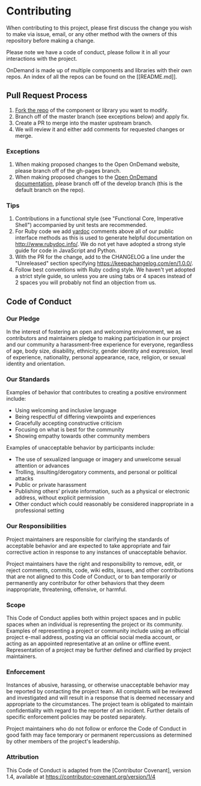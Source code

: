 # Contributing

When contributing to this project, please first discuss the change you wish
to make via issue, email, or any other method with the owners of this
repository before making a change.

Please note we have a code of conduct, please follow it in all your
interactions with the project.

OnDemand is made up of multiple components and libraries with their own repos.
An index of all the repos can be found on the [[README.md]].

## Pull Request Process

1. [Fork the repo](https://help.github.com/articles/fork-a-repo/) of the component or library you want to modify.
2. Branch off of the master branch (see exceptions below) and apply fix.
3. Create a PR to merge into the master upstream branch.
4. We will review it and either add comments for requested changes or merge.

### Exceptions

1. When making proposed changes to the Open OnDemand website, please branch off of the gh-pages branch.
2. When making proposed changes to the [Open OnDemand documentation](https://github.com/OSC/ood-documentation), please branch off of the develop branch (this is the default branch on the repo).

### Tips

1. Contributions in a functional style (see "Functional Core, Imperative Shell") accompanied by unit tests are recommended.
2. For Ruby code we add [yardoc](https://yardoc.org/) comments above all of our public interface methods as this is used to generate helpful documentation on http://www.rubydoc.info/. We do not yet have adopted a strong style guide for code in JavaScript and Python.
3. With the PR for the change, add to the CHANGELOG a line under the "Unreleased" section specifying https://keepachangelog.com/en/1.0.0/.
4. Follow best conventions with Ruby coding style. We haven't yet adopted a strict style guide, so unless you are using tabs or 4 spaces instead of 2 spaces you will probably not find an objection from us.

## Code of Conduct

### Our Pledge

In the interest of fostering an open and welcoming environment, we as
contributors and maintainers pledge to making participation in our project and
our community a harassment-free experience for everyone, regardless of age,
body size, disability, ethnicity, gender identity and expression, level of
experience, nationality, personal appearance, race, religion, or sexual
identity and orientation.

### Our Standards

Examples of behavior that contributes to creating a positive environment
include:

* Using welcoming and inclusive language
* Being respectful of differing viewpoints and experiences
* Gracefully accepting constructive criticism
* Focusing on what is best for the community
* Showing empathy towards other community members

Examples of unacceptable behavior by participants include:

* The use of sexualized language or imagery and unwelcome sexual attention or
  advances
* Trolling, insulting/derogatory comments, and personal or political attacks
* Public or private harassment
* Publishing others' private information, such as a physical or electronic
  address, without explicit permission
* Other conduct which could reasonably be considered inappropriate in a
  professional setting

### Our Responsibilities

Project maintainers are responsible for clarifying the standards of acceptable
behavior and are expected to take appropriate and fair corrective action in
response to any instances of unacceptable behavior.

Project maintainers have the right and responsibility to remove, edit, or
reject comments, commits, code, wiki edits, issues, and other contributions
that are not aligned to this Code of Conduct, or to ban temporarily or
permanently any contributor for other behaviors that they deem inappropriate,
threatening, offensive, or harmful.

### Scope

This Code of Conduct applies both within project spaces and in public spaces
when an individual is representing the project or its community. Examples of
representing a project or community include using an official project e-mail
address, posting via an official social media account, or acting as an
appointed representative at an online or offline event. Representation of a
project may be further defined and clarified by project maintainers.

### Enforcement

Instances of abusive, harassing, or otherwise unacceptable behavior may be
reported by contacting the project team. All complaints will be reviewed and
investigated and will result in a response that is deemed necessary and
appropriate to the circumstances. The project team is obligated to maintain
confidentiality with regard to the reporter of an incident. Further details of
specific enforcement policies may be posted separately.

Project maintainers who do not follow or enforce the Code of Conduct in good
faith may face temporary or permanent repercussions as determined by other
members of the project's leadership.

### Attribution

This Code of Conduct is adapted from the [Contributor Covenant], version 1.4,
available at https://contributor-covenant.org/version/1/4

[Contributer Covenant]: https://contributor-covenant.org
